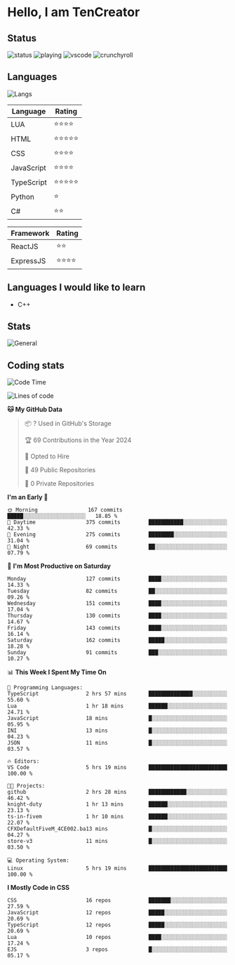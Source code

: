 # Hello, I am TenCreator

## Status
![status](https://api.statusbadges.me/badge/status/518334475038359555?simple=true&style=for-the-badge)
![playing](https://api.statusbadges.me/badge/playing/518334475038359555?style=for-the-badge)
![vscode](https://api.statusbadges.me/badge/vscode/518334475038359555?style=for-the-badge)
![crunchyroll](https://api.statusbadges.me/badge/crunchyroll/518334475038359555?style=for-the-badge)

## Languages
![Langs](https://github-readme-stats.vercel.app/api/top-langs/?username=tencreator&layout=compact&theme=radical)


|Language|Rating|
|--------|------|
|LUA|⭐️⭐️⭐️⭐️|
|HTML|⭐️⭐️⭐️⭐️⭐️|
|CSS|⭐️⭐️⭐️⭐️|
|JavaScript|⭐️⭐️⭐️⭐️|
|TypeScript|⭐️⭐️⭐️⭐️⭐️|
|Python|⭐️|
|C#|⭐️⭐️ |

|Framework|Rating|
|--------|------|
|ReactJS|⭐️⭐️|
|ExpressJS|⭐️⭐️⭐️⭐️|

## Languages I would like to learn
- C++

## Stats
![General](https://github-readme-stats.vercel.app/api?username=tencreator&show_icons=true&theme=radical)

## Coding stats
<!--START_SECTION:waka-->
![Code Time](http://img.shields.io/badge/Code%20Time-73%20hrs%205%20mins-blue)

![Lines of code](https://img.shields.io/badge/From%20Hello%20World%20I%27ve%20Written-481.8%20thousand%20lines%20of%20code-blue)

**🐱 My GitHub Data** 

> 📦 ? Used in GitHub's Storage 
 > 
> 🏆 69 Contributions in the Year 2024
 > 
> 💼 Opted to Hire
 > 
> 📜 49 Public Repositories 
 > 
> 🔑 0 Private Repositories 
 > 
**I'm an Early 🐤** 

```text
🌞 Morning                167 commits         █████░░░░░░░░░░░░░░░░░░░░   18.85 % 
🌆 Daytime                375 commits         ███████████░░░░░░░░░░░░░░   42.33 % 
🌃 Evening                275 commits         ████████░░░░░░░░░░░░░░░░░   31.04 % 
🌙 Night                  69 commits          ██░░░░░░░░░░░░░░░░░░░░░░░   07.79 % 
```
📅 **I'm Most Productive on Saturday** 

```text
Monday                   127 commits         ████░░░░░░░░░░░░░░░░░░░░░   14.33 % 
Tuesday                  82 commits          ██░░░░░░░░░░░░░░░░░░░░░░░   09.26 % 
Wednesday                151 commits         ████░░░░░░░░░░░░░░░░░░░░░   17.04 % 
Thursday                 130 commits         ████░░░░░░░░░░░░░░░░░░░░░   14.67 % 
Friday                   143 commits         ████░░░░░░░░░░░░░░░░░░░░░   16.14 % 
Saturday                 162 commits         █████░░░░░░░░░░░░░░░░░░░░   18.28 % 
Sunday                   91 commits          ███░░░░░░░░░░░░░░░░░░░░░░   10.27 % 
```


📊 **This Week I Spent My Time On** 

```text
💬 Programming Languages: 
TypeScript               2 hrs 57 mins       ██████████████░░░░░░░░░░░   55.60 % 
Lua                      1 hr 18 mins        ██████░░░░░░░░░░░░░░░░░░░   24.71 % 
JavaScript               18 mins             █░░░░░░░░░░░░░░░░░░░░░░░░   05.95 % 
INI                      13 mins             █░░░░░░░░░░░░░░░░░░░░░░░░   04.23 % 
JSON                     11 mins             █░░░░░░░░░░░░░░░░░░░░░░░░   03.57 % 

🔥 Editors: 
VS Code                  5 hrs 19 mins       █████████████████████████   100.00 % 

🐱‍💻 Projects: 
github                   2 hrs 28 mins       ████████████░░░░░░░░░░░░░   46.42 % 
knight-duty              1 hr 13 mins        ██████░░░░░░░░░░░░░░░░░░░   23.13 % 
ts-in-fivem              1 hr 10 mins        ██████░░░░░░░░░░░░░░░░░░░   22.07 % 
CFXDefaultFiveM_4CE002.ba13 mins             █░░░░░░░░░░░░░░░░░░░░░░░░   04.27 % 
store-v3                 11 mins             █░░░░░░░░░░░░░░░░░░░░░░░░   03.50 % 

💻 Operating System: 
Linux                    5 hrs 19 mins       █████████████████████████   100.00 % 
```

**I Mostly Code in CSS** 

```text
CSS                      16 repos            ███████░░░░░░░░░░░░░░░░░░   27.59 % 
JavaScript               12 repos            █████░░░░░░░░░░░░░░░░░░░░   20.69 % 
TypeScript               12 repos            █████░░░░░░░░░░░░░░░░░░░░   20.69 % 
Lua                      10 repos            ████░░░░░░░░░░░░░░░░░░░░░   17.24 % 
EJS                      3 repos             █░░░░░░░░░░░░░░░░░░░░░░░░   05.17 % 
```




<!--END_SECTION:waka-->
